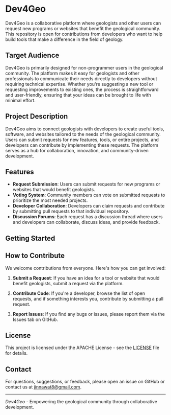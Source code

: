 # Dev4Geo

Dev4Geo is a collaborative platform where geologists and other users can request new programs or websites that benefit the geological community. This repository is open for contributions from developers who want to help build tools that make a difference in the field of geology.

## Target Audience

Dev4Geo is primarily designed for non-programmer users in the geological community. The platform makes it easy for geologists and other professionals to communicate their needs directly to developers without requiring technical expertise. Whether you're suggesting a new tool or requesting improvements to existing ones, the process is straightforward and user-friendly, ensuring that your ideas can be brought to life with minimal effort.

## Project Description

Dev4Geo aims to connect geologists with developers to create useful tools, software, and websites tailored to the needs of the geological community. Users can submit requests for new features, tools, or entire projects, and developers can contribute by implementing these requests. The platform serves as a hub for collaboration, innovation, and community-driven development.

## Features

- **Request Submission**: Users can submit requests for new programs or websites that would benefit geologists.
- **Voting System**: Community members can vote on submitted requests to prioritize the most needed projects.
- **Developer Collaboration**: Developers can claim requests and contribute by submitting pull requests to that individual repository.
- **Discussion Forums**: Each request has a discussion thread where users and developers can collaborate, discuss ideas, and provide feedback.

## Getting Started

## How to Contribute

We welcome contributions from everyone. Here's how you can get involved:

1. **Submit a Request**: If you have an idea for a tool or website that would benefit geologists, submit a request via the platform.

2. **Contribute Code**: If you're a developer, browse the list of open requests, and if something interests you, contribute by submitting a pull request.

3. **Report Issues**: If you find any bugs or issues, please report them via the Issues tab on GitHub.

## License

This project is licensed under the APACHE License - see the [LICENSE](LICENSE) file for details.

## Contact

For questions, suggestions, or feedback, please open an issue on GitHub or contact us at [jinnawat8@gmail.com](mailto:jinnawat8@gmail.com).

---

*Dev4Geo* - Empowering the geological community through collaborative development.
